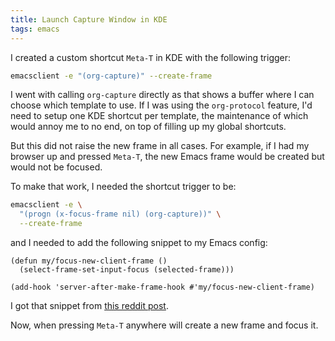 ```yaml
---
title: Launch Capture Window in KDE
tags: emacs
---
```


I created a custom shortcut `Meta-T` in KDE with the following
trigger:

```bash
emacsclient -e "(org-capture)" --create-frame
```

I went with calling `org-capture` directly as that shows a buffer
where I can choose which template to use. If I was using the
`org-protocol` feature, I'd need to setup one KDE shortcut per
template, the maintenance of which would annoy me to no end, on top of
filling up my global shortcuts.

But this did not raise the new frame in all cases. For example, if I
had my browser up and pressed `Meta-T`, the new Emacs frame would be
created but would not be focused.

To make that work, I needed the shortcut trigger to be:

```bash
emacsclient -e \
  "(progn (x-focus-frame nil) (org-capture))" \
  --create-frame
```

and I needed to add the following snippet to my Emacs config:

```elisp
(defun my/focus-new-client-frame ()
  (select-frame-set-input-focus (selected-frame)))

(add-hook 'server-after-make-frame-hook #'my/focus-new-client-frame)
```

I got that snippet from [this reddit
post](https://www.reddit.com/r/emacs/comments/it4m2w/comment/g5kr7z7/).

Now, when pressing `Meta-T` anywhere will create a new frame and focus
it.
